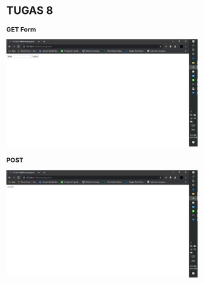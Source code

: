 # TUGAS 8

### GET Form
![form](https://github.com/shrr98/PROGJAR_05111740000017/blob/master/tugas8/Screenshots/form.jpg)

### POST 

![post](https://github.com/shrr98/PROGJAR_05111740000017/blob/master/tugas8/Screenshots/balasan%20server.jpg)
